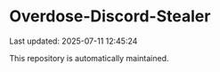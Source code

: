 # Overdose-Discord-Stealer

Last updated: 2025-07-11 12:45:24

This repository is automatically maintained.
